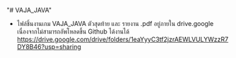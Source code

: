 "# VAJA_JAVA" 
 <br>
* ไฟล์ชิ้นงานเกม VAJA_JAVA ตัวสุดท้าย และ รายงาน .pdf อยู่ภายใน drive.google เนื่องจากไม่สามารถอัพโหลดขึ้น Github ได้งานได้
<br> https://drive.google.com/drive/folders/1eaYyyC3tf2jzrAEWLVULYWzzR7DY8B46?usp=sharing
